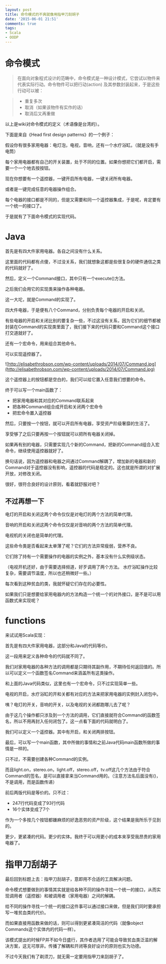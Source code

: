 ```yaml
---
layout: post
title: 命令模式的不爽就像用指甲刀刮胡子
date: '2015-06-01 21:51'
comments: true
tags:
- Scala
- OODP
---
```


# 命令模式
> 在面向对象程式设计的范畴中，命令模式是一种设计模式，它尝试以物件来代表实际行动。命令物件可以把行动(action) 及其参数封装起来，于是这些行动可以被：

> * 重复多次
> * 取消（如果该物件有实作的话）
> * 取消后又再重做

以上是wiki对命令模式的定义（术语像是台湾的）。

下面是来自《Head first design patterns》的一个例子：

假设你有很多家用电器：电灯泡，电视，音响，还有一个水疗浴缸。（就是没有手电筒）

每个家用电器都有自己的开关装置，处于不同的位置。如果你想把它们都开启，需要一个一个地去按按钮。

现在你想要有一个遥控器，一键开启所有电器，一键关闭所有电器。

或者是一键完成任意的电器操作组合。

每个电器的接口都是不同的，但是又需要和同一个遥控器集成，于是呢，肯定要有一个统一的接口了。

于是就有了下面命令模式的实现代码。

# Java

<script src="https://emgithub.com/embed.js?target=https%3A%2F%2Fgithub.com%2Fcuipengfei%2FBlogCode%2Fblob%2Fmaster%2FOODPFP%2Fsrc%2Fmain%2Fjava%2Fcommand%2Fappliances%2FLight.java&style=hybrid&showBorder=on&showFileMeta=on&showCopy=on"></script>

<script src="https://emgithub.com/embed.js?target=https%3A%2F%2Fgithub.com%2Fcuipengfei%2FBlogCode%2Fblob%2Fmaster%2FOODPFP%2Fsrc%2Fmain%2Fjava%2Fcommand%2Fappliances%2FTV.java&style=hybrid&showBorder=on&showFileMeta=on&showCopy=on"></script>

<script src="https://emgithub.com/embed.js?target=https%3A%2F%2Fgithub.com%2Fcuipengfei%2FBlogCode%2Fblob%2Fmaster%2FOODPFP%2Fsrc%2Fmain%2Fjava%2Fcommand%2Fappliances%2FStereo.java&style=hybrid&showBorder=on&showFileMeta=on&showCopy=on"></script>

<script src="https://emgithub.com/embed.js?target=https%3A%2F%2Fgithub.com%2Fcuipengfei%2FBlogCode%2Fblob%2Fmaster%2FOODPFP%2Fsrc%2Fmain%2Fjava%2Fcommand%2Fappliances%2FHottub.java&style=hybrid&showBorder=on&showFileMeta=on&showCopy=on"></script>

首先是有四大件家用电器。各自之间没有什么关系。

这里面的代码都有点傻，不过没关系，我们就想象这都是些很复杂的硬件通信之类的代码就好了。

<script src="https://emgithub.com/embed.js?target=https%3A%2F%2Fgithub.com%2Fcuipengfei%2FBlogCode%2Fblob%2Fmaster%2FOODPFP%2Fsrc%2Fmain%2Fjava%2Fcommand%2FCommand.java&style=hybrid&showBorder=on&showFileMeta=on&showCopy=on"></script>

然后，定义一个Command接口，其中只有一个execute()方法。

之后我们会用它的实现类来操作各种电器。

<script src="https://emgithub.com/embed.js?target=https%3A%2F%2Fgithub.com%2Fcuipengfei%2FBlogCode%2Fblob%2Fmaster%2FOODPFP%2Fsrc%2Fmain%2Fjava%2Fcommand%2Fcommands%2FLightOnCommand.java&style=hybrid&showBorder=on&showFileMeta=on&showCopy=on"></script>

<script src="https://emgithub.com/embed.js?target=https%3A%2F%2Fgithub.com%2Fcuipengfei%2FBlogCode%2Fblob%2Fmaster%2FOODPFP%2Fsrc%2Fmain%2Fjava%2Fcommand%2Fcommands%2FLightOffCommand.java&style=hybrid&showBorder=on&showFileMeta=on&showCopy=on"></script>

<script src="https://emgithub.com/embed.js?target=https%3A%2F%2Fgithub.com%2Fcuipengfei%2FBlogCode%2Fblob%2Fmaster%2FOODPFP%2Fsrc%2Fmain%2Fjava%2Fcommand%2Fcommands%2FTVOnCommand.java&style=hybrid&showBorder=on&showFileMeta=on&showCopy=on"></script>

<script src="https://emgithub.com/embed.js?target=https%3A%2F%2Fgithub.com%2Fcuipengfei%2FBlogCode%2Fblob%2Fmaster%2FOODPFP%2Fsrc%2Fmain%2Fjava%2Fcommand%2Fcommands%2FTVOffCommand.java&style=hybrid&showBorder=on&showFileMeta=on&showCopy=on"></script>

<script src="https://emgithub.com/embed.js?target=https%3A%2F%2Fgithub.com%2Fcuipengfei%2FBlogCode%2Fblob%2Fmaster%2FOODPFP%2Fsrc%2Fmain%2Fjava%2Fcommand%2Fcommands%2FStereoOnCommand.java&style=hybrid&showBorder=on&showFileMeta=on&showCopy=on"></script>

<script src="https://emgithub.com/embed.js?target=https%3A%2F%2Fgithub.com%2Fcuipengfei%2FBlogCode%2Fblob%2Fmaster%2FOODPFP%2Fsrc%2Fmain%2Fjava%2Fcommand%2Fcommands%2FStereoOffCommand.java&style=hybrid&showBorder=on&showFileMeta=on&showCopy=on"></script>

<script src="https://emgithub.com/embed.js?target=https%3A%2F%2Fgithub.com%2Fcuipengfei%2FBlogCode%2Fblob%2Fmaster%2FOODPFP%2Fsrc%2Fmain%2Fjava%2Fcommand%2Fcommands%2FHottubOnCommand.java&style=hybrid&showBorder=on&showFileMeta=on&showCopy=on"></script>

<script src="https://emgithub.com/embed.js?target=https%3A%2F%2Fgithub.com%2Fcuipengfei%2FBlogCode%2Fblob%2Fmaster%2FOODPFP%2Fsrc%2Fmain%2Fjava%2Fcommand%2Fcommands%2FHottubOffCommand.java&style=hybrid&showBorder=on&showFileMeta=on&showCopy=on"></script>

这一大坨，就是Command的实现了。

四大件电器，于是便有八个Command，分别负责每个电器的开启和关闭。

有些电器的开启和关闭比别的要复杂一些，不过这没有关系，因为它们的细节都被封装在Command的实现类里面了，我们接下来的代码只要和Command这个接口打交道就好了。
<script src="https://emgithub.com/embed.js?target=https%3A%2F%2Fgithub.com%2Fcuipengfei%2FBlogCode%2Fblob%2Fmaster%2FOODPFP%2Fsrc%2Fmain%2Fjava%2Fcommand%2FMacroCommand.java&style=hybrid&showBorder=on&showFileMeta=on&showCopy=on"></script>

还有一个宏命令，用来组合其他命令。
<script src="https://emgithub.com/embed.js?target=https%3A%2F%2Fgithub.com%2Fcuipengfei%2FBlogCode%2Fblob%2Fmaster%2FOODPFP%2Fsrc%2Fmain%2Fjava%2Fcommand%2Frunner%2FRemoteControl.java&style=hybrid&showBorder=on&showFileMeta=on&showCopy=on"></script>

可以实现遥控器了。

![http://elisabethrobson.com/wp-content/uploads/2014/07/Command.jpg](http://elisabethrobson.com/wp-content/uploads/2014/07/Command.jpg)

这个遥控器上的按钮都是空白的，我们可以给它置入任意我们想要的命令。

<script src="https://emgithub.com/embed.js?target=https%3A%2F%2Fgithub.com%2Fcuipengfei%2FBlogCode%2Fblob%2Fmaster%2FOODPFP%2Fsrc%2Fmain%2Fjava%2Fcommand%2Frunner%2FRemoteLoader.java&style=hybrid&showBorder=on&showFileMeta=on&showCopy=on"></script>

终于可以写一个main函数了：

* 把家用电器和其对应的Command联系起来
* 把各种Command组合成开启和关闭两个宏命令
* 把宏命令置入遥控器

然后，只要按一个按钮，就可以开启所有电器，享受资产阶级奢靡的生活了。

享受够了之后只要再按一个按钮就可以把所有电器关闭掉。

如果再有别的电器，只需要实现几个新的Command，把新的Command组合入宏命令，继续使用遥控器就好了。

换句话说，因为遥控器和电器之间通过Command解耦了，增加新的电器和新的Command对于遥控器没有影响，遥控器的代码是稳定的。这也就是所谓的对扩展开放，对修改关闭。

很好，很符合良好的设计原则，看着就舒服对吧？

##  不过再想一下

电灯的开启和关闭这两个命令仅仅是对电灯的两个方法的简单代理。

音响的开启和关闭这两个命令仅仅是对音响的两个方法的简单代理。

电视机的关闭也是简单的代理。

这些命令类是否看起来太单薄了呢？它们的方法异常瘦弱，营养不良。

它们除了持有一个需要操作的电器的实例之外，基本没有什么实例级状态。

（电视开机还好，由于需要选择频道，好歹调用了两个方法。
水疗浴缸操作比较复杂，需要调节温度，所以也还稍微好一些。）

每次看到这种贫血的类，我就怀疑它们存在的必要性。

如果我们只是想要给家用电器内的方法构造一个统一个的对外接口，是不是可以用函数式来实现呢？

# functions

来试试用Scala实现：
<script src="https://emgithub.com/embed.js?target=https%3A%2F%2Fgithub.com%2Fcuipengfei%2FBlogCode%2Fblob%2Fmaster%2FOODPFP%2Fsrc%2Fmain%2Fscala%2FcommandFP%2Fappliances%2FLight.scala&style=hybrid&showBorder=on&showFileMeta=on&showCopy=on"></script>

<script src="https://emgithub.com/embed.js?target=https%3A%2F%2Fgithub.com%2Fcuipengfei%2FBlogCode%2Fblob%2Fmaster%2FOODPFP%2Fsrc%2Fmain%2Fscala%2FcommandFP%2Fappliances%2FTV.scala&style=hybrid&showBorder=on&showFileMeta=on&showCopy=on"></script>

<script src="https://emgithub.com/embed.js?target=https%3A%2F%2Fgithub.com%2Fcuipengfei%2FBlogCode%2Fblob%2Fmaster%2FOODPFP%2Fsrc%2Fmain%2Fscala%2FcommandFP%2Fappliances%2FStereo.scala&style=hybrid&showBorder=on&showFileMeta=on&showCopy=on"></script>

<script src="https://emgithub.com/embed.js?target=https%3A%2F%2Fgithub.com%2Fcuipengfei%2FBlogCode%2Fblob%2Fmaster%2FOODPFP%2Fsrc%2Fmain%2Fscala%2FcommandFP%2Fappliances%2FHottub.scala&style=hybrid&showBorder=on&showFileMeta=on&showCopy=on"></script>

首先是有四大件家用电器，这部分和Java的代码等价。

<script src="https://emgithub.com/embed.js?target=https%3A%2F%2Fgithub.com%2Fcuipengfei%2FBlogCode%2Fblob%2Fmaster%2FOODPFP%2Fsrc%2Fmain%2Fscala%2FcommandFP%2FCommands.scala&style=hybrid&showBorder=on&showFileMeta=on&showCopy=on"></script>

这一段用来定义各种命令的代码就不同了。

我们对家用电器的各种方法的调用都是只期待其副作用，不期待任何返回值的。所以可以定义一个函数签名Command来涵盖所有这类操作。

和上面的Java代码类似，这里也有一个宏命令，只不过实现简单一些。

电视的开启，水疗浴缸的开和关都有对应的方法来把家用电器的实例封入闭包中。

咦？电灯的开关，音响的开关，以及电视的关闭都跑哪儿去了呢？

由于这几个操作都只涉及到一个方法的调用，它们直接就符合Command的函数签名，所以不用再封入任何闭包了。这一点看下面的代码就明白了。

<script src="https://emgithub.com/embed.js?target=https%3A%2F%2Fgithub.com%2Fcuipengfei%2FBlogCode%2Fblob%2Fmaster%2FOODPFP%2Fsrc%2Fmain%2Fscala%2FcommandFP%2FRemoteControl.scala&style=hybrid&showBorder=on&showFileMeta=on&showCopy=on"></script>

<script src="https://emgithub.com/embed.js?target=https%3A%2F%2Fgithub.com%2Fcuipengfei%2FBlogCode%2Fblob%2Fmaster%2FOODPFP%2Fsrc%2Fmain%2Fscala%2FcommandFP%2FRemoteLoader.scala&style=hybrid&showBorder=on&showFileMeta=on&showCopy=on"></script>

我们可以定义一个遥控器。其中有开启，和关闭两排按钮。

最后，可以写一个main函数，其中所做的事情和之前Java代码main函数所做的事情是一样的。

只不过，不需要创建各种Command的实例。

而且light.on，stereo.on，light.off，stereo.off，tv.off这几个方法由于符合Command的签名，是可以直接拿来当Command用的。（注意方法名后面没有()，不是调用，而是函数传递）

前后两版代码是等价的。只不过：

* 247行代码变成了93行代码
* 16个实体变成了7个

作为一个多按几个按钮都嫌麻烦的好逸恶劳的资产阶级，这个结果是我所乐于见到的。

更少，更紧凑的代码。更少的实体。我终于可以用更小的成本来享受我昂贵的家用电器了。

# 指甲刀刮胡子

最后回到标题上去：指甲刀刮胡子，意即用不合适的工具解决问题。

命令模式想要做到的事情其实就是给各种不同的操作寻找一个统一的接口，从而实现调用者（遥控器）和被调用者（家用电器）之间的解耦。

给不同的操作寻找一个统一的接口这件事可以通过接口来做，但是我们同时要承担写一堆贫血类的代价。

而如果直接用函数来做的话，则可以得到更紧凑简洁的代码（就像object Commands这个实体内的代码一样）。

该模式提出的时候FP并不如今日盛行，其作者选用了可能会导致贫血类泛滥的解决方案，这无可厚非。传播了解耦和开闭等良好设计的原则也实为功德。

不过今天我们有了剃须刀，就无需一定要用指甲刀来刮胡子了。
